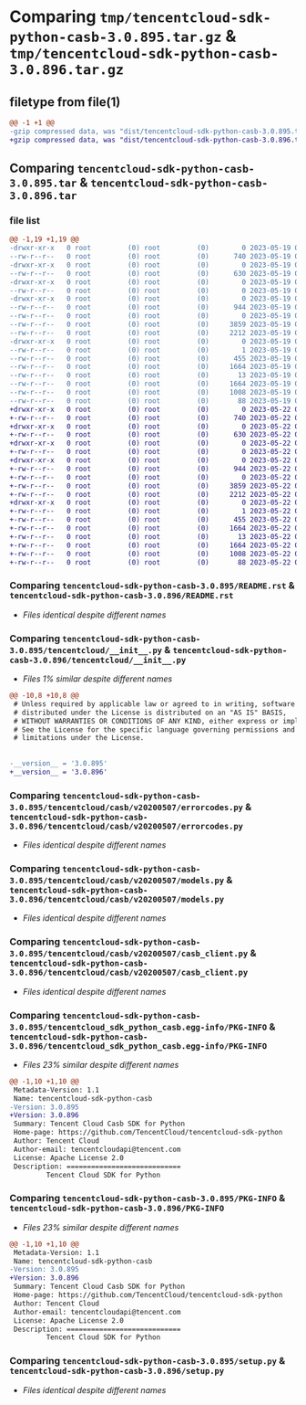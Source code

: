 # Comparing `tmp/tencentcloud-sdk-python-casb-3.0.895.tar.gz` & `tmp/tencentcloud-sdk-python-casb-3.0.896.tar.gz`

## filetype from file(1)

```diff
@@ -1 +1 @@
-gzip compressed data, was "dist/tencentcloud-sdk-python-casb-3.0.895.tar", last modified: Fri May 19 02:44:31 2023, max compression
+gzip compressed data, was "dist/tencentcloud-sdk-python-casb-3.0.896.tar", last modified: Mon May 22 00:16:44 2023, max compression
```

## Comparing `tencentcloud-sdk-python-casb-3.0.895.tar` & `tencentcloud-sdk-python-casb-3.0.896.tar`

### file list

```diff
@@ -1,19 +1,19 @@
-drwxr-xr-x   0 root         (0) root         (0)        0 2023-05-19 02:44:31.000000 tencentcloud-sdk-python-casb-3.0.895/
--rw-r--r--   0 root         (0) root         (0)      740 2023-05-19 02:44:31.000000 tencentcloud-sdk-python-casb-3.0.895/README.rst
-drwxr-xr-x   0 root         (0) root         (0)        0 2023-05-19 02:44:31.000000 tencentcloud-sdk-python-casb-3.0.895/tencentcloud/
--rw-r--r--   0 root         (0) root         (0)      630 2023-05-19 02:44:31.000000 tencentcloud-sdk-python-casb-3.0.895/tencentcloud/__init__.py
-drwxr-xr-x   0 root         (0) root         (0)        0 2023-05-19 02:44:31.000000 tencentcloud-sdk-python-casb-3.0.895/tencentcloud/casb/
--rw-r--r--   0 root         (0) root         (0)        0 2023-05-19 02:44:31.000000 tencentcloud-sdk-python-casb-3.0.895/tencentcloud/casb/__init__.py
-drwxr-xr-x   0 root         (0) root         (0)        0 2023-05-19 02:44:31.000000 tencentcloud-sdk-python-casb-3.0.895/tencentcloud/casb/v20200507/
--rw-r--r--   0 root         (0) root         (0)      944 2023-05-19 02:44:31.000000 tencentcloud-sdk-python-casb-3.0.895/tencentcloud/casb/v20200507/errorcodes.py
--rw-r--r--   0 root         (0) root         (0)        0 2023-05-19 02:44:31.000000 tencentcloud-sdk-python-casb-3.0.895/tencentcloud/casb/v20200507/__init__.py
--rw-r--r--   0 root         (0) root         (0)     3859 2023-05-19 02:44:31.000000 tencentcloud-sdk-python-casb-3.0.895/tencentcloud/casb/v20200507/models.py
--rw-r--r--   0 root         (0) root         (0)     2212 2023-05-19 02:44:31.000000 tencentcloud-sdk-python-casb-3.0.895/tencentcloud/casb/v20200507/casb_client.py
-drwxr-xr-x   0 root         (0) root         (0)        0 2023-05-19 02:44:31.000000 tencentcloud-sdk-python-casb-3.0.895/tencentcloud_sdk_python_casb.egg-info/
--rw-r--r--   0 root         (0) root         (0)        1 2023-05-19 02:44:31.000000 tencentcloud-sdk-python-casb-3.0.895/tencentcloud_sdk_python_casb.egg-info/dependency_links.txt
--rw-r--r--   0 root         (0) root         (0)      455 2023-05-19 02:44:31.000000 tencentcloud-sdk-python-casb-3.0.895/tencentcloud_sdk_python_casb.egg-info/SOURCES.txt
--rw-r--r--   0 root         (0) root         (0)     1664 2023-05-19 02:44:31.000000 tencentcloud-sdk-python-casb-3.0.895/tencentcloud_sdk_python_casb.egg-info/PKG-INFO
--rw-r--r--   0 root         (0) root         (0)       13 2023-05-19 02:44:31.000000 tencentcloud-sdk-python-casb-3.0.895/tencentcloud_sdk_python_casb.egg-info/top_level.txt
--rw-r--r--   0 root         (0) root         (0)     1664 2023-05-19 02:44:31.000000 tencentcloud-sdk-python-casb-3.0.895/PKG-INFO
--rw-r--r--   0 root         (0) root         (0)     1008 2023-05-19 02:44:31.000000 tencentcloud-sdk-python-casb-3.0.895/setup.py
--rw-r--r--   0 root         (0) root         (0)       88 2023-05-19 02:44:31.000000 tencentcloud-sdk-python-casb-3.0.895/setup.cfg
+drwxr-xr-x   0 root         (0) root         (0)        0 2023-05-22 00:16:44.000000 tencentcloud-sdk-python-casb-3.0.896/
+-rw-r--r--   0 root         (0) root         (0)      740 2023-05-22 00:16:44.000000 tencentcloud-sdk-python-casb-3.0.896/README.rst
+drwxr-xr-x   0 root         (0) root         (0)        0 2023-05-22 00:16:44.000000 tencentcloud-sdk-python-casb-3.0.896/tencentcloud/
+-rw-r--r--   0 root         (0) root         (0)      630 2023-05-22 00:16:44.000000 tencentcloud-sdk-python-casb-3.0.896/tencentcloud/__init__.py
+drwxr-xr-x   0 root         (0) root         (0)        0 2023-05-22 00:16:44.000000 tencentcloud-sdk-python-casb-3.0.896/tencentcloud/casb/
+-rw-r--r--   0 root         (0) root         (0)        0 2023-05-22 00:16:44.000000 tencentcloud-sdk-python-casb-3.0.896/tencentcloud/casb/__init__.py
+drwxr-xr-x   0 root         (0) root         (0)        0 2023-05-22 00:16:44.000000 tencentcloud-sdk-python-casb-3.0.896/tencentcloud/casb/v20200507/
+-rw-r--r--   0 root         (0) root         (0)      944 2023-05-22 00:16:44.000000 tencentcloud-sdk-python-casb-3.0.896/tencentcloud/casb/v20200507/errorcodes.py
+-rw-r--r--   0 root         (0) root         (0)        0 2023-05-22 00:16:44.000000 tencentcloud-sdk-python-casb-3.0.896/tencentcloud/casb/v20200507/__init__.py
+-rw-r--r--   0 root         (0) root         (0)     3859 2023-05-22 00:16:44.000000 tencentcloud-sdk-python-casb-3.0.896/tencentcloud/casb/v20200507/models.py
+-rw-r--r--   0 root         (0) root         (0)     2212 2023-05-22 00:16:44.000000 tencentcloud-sdk-python-casb-3.0.896/tencentcloud/casb/v20200507/casb_client.py
+drwxr-xr-x   0 root         (0) root         (0)        0 2023-05-22 00:16:44.000000 tencentcloud-sdk-python-casb-3.0.896/tencentcloud_sdk_python_casb.egg-info/
+-rw-r--r--   0 root         (0) root         (0)        1 2023-05-22 00:16:44.000000 tencentcloud-sdk-python-casb-3.0.896/tencentcloud_sdk_python_casb.egg-info/dependency_links.txt
+-rw-r--r--   0 root         (0) root         (0)      455 2023-05-22 00:16:44.000000 tencentcloud-sdk-python-casb-3.0.896/tencentcloud_sdk_python_casb.egg-info/SOURCES.txt
+-rw-r--r--   0 root         (0) root         (0)     1664 2023-05-22 00:16:44.000000 tencentcloud-sdk-python-casb-3.0.896/tencentcloud_sdk_python_casb.egg-info/PKG-INFO
+-rw-r--r--   0 root         (0) root         (0)       13 2023-05-22 00:16:44.000000 tencentcloud-sdk-python-casb-3.0.896/tencentcloud_sdk_python_casb.egg-info/top_level.txt
+-rw-r--r--   0 root         (0) root         (0)     1664 2023-05-22 00:16:44.000000 tencentcloud-sdk-python-casb-3.0.896/PKG-INFO
+-rw-r--r--   0 root         (0) root         (0)     1008 2023-05-22 00:16:44.000000 tencentcloud-sdk-python-casb-3.0.896/setup.py
+-rw-r--r--   0 root         (0) root         (0)       88 2023-05-22 00:16:44.000000 tencentcloud-sdk-python-casb-3.0.896/setup.cfg
```

### Comparing `tencentcloud-sdk-python-casb-3.0.895/README.rst` & `tencentcloud-sdk-python-casb-3.0.896/README.rst`

 * *Files identical despite different names*

### Comparing `tencentcloud-sdk-python-casb-3.0.895/tencentcloud/__init__.py` & `tencentcloud-sdk-python-casb-3.0.896/tencentcloud/__init__.py`

 * *Files 1% similar despite different names*

```diff
@@ -10,8 +10,8 @@
 # Unless required by applicable law or agreed to in writing, software
 # distributed under the License is distributed on an "AS IS" BASIS,
 # WITHOUT WARRANTIES OR CONDITIONS OF ANY KIND, either express or implied.
 # See the License for the specific language governing permissions and
 # limitations under the License.
 
 
-__version__ = '3.0.895'
+__version__ = '3.0.896'
```

### Comparing `tencentcloud-sdk-python-casb-3.0.895/tencentcloud/casb/v20200507/errorcodes.py` & `tencentcloud-sdk-python-casb-3.0.896/tencentcloud/casb/v20200507/errorcodes.py`

 * *Files identical despite different names*

### Comparing `tencentcloud-sdk-python-casb-3.0.895/tencentcloud/casb/v20200507/models.py` & `tencentcloud-sdk-python-casb-3.0.896/tencentcloud/casb/v20200507/models.py`

 * *Files identical despite different names*

### Comparing `tencentcloud-sdk-python-casb-3.0.895/tencentcloud/casb/v20200507/casb_client.py` & `tencentcloud-sdk-python-casb-3.0.896/tencentcloud/casb/v20200507/casb_client.py`

 * *Files identical despite different names*

### Comparing `tencentcloud-sdk-python-casb-3.0.895/tencentcloud_sdk_python_casb.egg-info/PKG-INFO` & `tencentcloud-sdk-python-casb-3.0.896/tencentcloud_sdk_python_casb.egg-info/PKG-INFO`

 * *Files 23% similar despite different names*

```diff
@@ -1,10 +1,10 @@
 Metadata-Version: 1.1
 Name: tencentcloud-sdk-python-casb
-Version: 3.0.895
+Version: 3.0.896
 Summary: Tencent Cloud Casb SDK for Python
 Home-page: https://github.com/TencentCloud/tencentcloud-sdk-python
 Author: Tencent Cloud
 Author-email: tencentcloudapi@tencent.com
 License: Apache License 2.0
 Description: ============================
         Tencent Cloud SDK for Python
```

### Comparing `tencentcloud-sdk-python-casb-3.0.895/PKG-INFO` & `tencentcloud-sdk-python-casb-3.0.896/PKG-INFO`

 * *Files 23% similar despite different names*

```diff
@@ -1,10 +1,10 @@
 Metadata-Version: 1.1
 Name: tencentcloud-sdk-python-casb
-Version: 3.0.895
+Version: 3.0.896
 Summary: Tencent Cloud Casb SDK for Python
 Home-page: https://github.com/TencentCloud/tencentcloud-sdk-python
 Author: Tencent Cloud
 Author-email: tencentcloudapi@tencent.com
 License: Apache License 2.0
 Description: ============================
         Tencent Cloud SDK for Python
```

### Comparing `tencentcloud-sdk-python-casb-3.0.895/setup.py` & `tencentcloud-sdk-python-casb-3.0.896/setup.py`

 * *Files identical despite different names*

